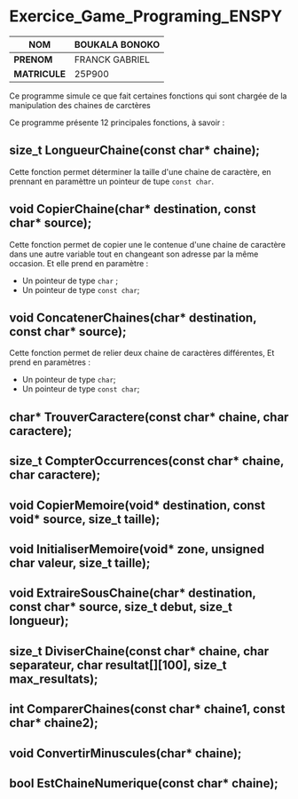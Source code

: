 # Exercice_Game_Programing_ENSPY
|**NOM**|BOUKALA BONOKO|
|-----|------|
|**PRENOM**|FRANCK GABRIEL|
|**MATRICULE**|25P900|

Ce programme simule ce que fait certaines fonctions qui sont chargée de la manipulation des chaines de carctères

Ce programme présente 12 principales fonctions, à savoir :

## size_t LongueurChaine(const char* chaine);
Cette fonction permet déterminer la taille d'une chaine de caractère, en prennant en paramèttre un pointeur de tupe `const char`.
## void CopierChaine(char* destination, const char* source);
Cette fonction permet de copier une le contenue d'une chaine de caractère dans une autre variable tout en changeant son adresse par la même occasion. Et elle prend en paramètre :
- Un pointeur de type `char` ;
- Un pointeur de type `const char`;
## void ConcatenerChaines(char* destination, const char* source);
Cette fonction permet de relier deux chaine de caractères différentes, Et prend en paramètres :
- Un pointeur de type `char`;
- Un pointeur de type `const char`;
## char* TrouverCaractere(const char* chaine, char caractere);
## size_t CompterOccurrences(const char* chaine, char caractere);
## void CopierMemoire(void* destination, const void* source, size_t taille);
## void InitialiserMemoire(void* zone, unsigned char valeur, size_t taille);
## void ExtraireSousChaine(char* destination, const char* source, size_t debut, size_t longueur);
## size_t DiviserChaine(const char* chaine, char separateur, char resultat[][100], size_t max_resultats);
## int ComparerChaines(const char* chaine1, const char* chaine2);
## void ConvertirMinuscules(char* chaine);
## bool EstChaineNumerique(const char* chaine);

